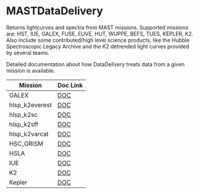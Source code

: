 MASTDataDelivery
==========
Returns lightcurves and spectra from MAST missions.  Supported missions are: HST, IUE, GALEX, FUSE, EUVE, HUT, WUPPE, BEFS, TUES, KEPLER, K2.  Also include some contributed/high level science products, like the Hubble Spectroscopic Legacy Archive and the K2 detrended light curves provided by several teams.

Detailed documentation about how DataDelivery treats data from a given mission is available.

| Mission           | Doc Link |
| -------           | -------- |
| GALEX             | [DOC](docs/doc_galex.md) |
| hlsp_k2everest    | [DOC](docs/doc_hlsp_k2everest.md) |
| hlsp_k2sc         | [DOC](docs/doc_hlsp_k2sc.md) |
| hlsp_k2sff        | [DOC](docs/doc_hlsp_k2sff.md) |
| hlsp_k2varcat     | [DOC](docs/doc_hlsp_k2varcat.md) |
| HSC_GRISM         | [DOC](docs/doc_hsc_grism.md) |
| HSLA              | [DOC](docs/doc_hsla.md) |
| IUE               | [DOC](docs/doc_iue.md) |
| K2                | [DOC](docs/doc_k2.md) |
| Kepler            | [DOC](docs/doc_kepler.md) |
